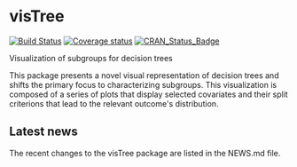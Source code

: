 # visTree 

[![Build Status](https://travis-ci.org/AshwiniKV/visTree.svg?branch=master)](https://travis-ci.org/AshwiniKV/visTree)
[![Coverage status](https://codecov.io/gh/AshwiniKV/visTree/branch/master/graph/badge.svg)](https://codecov.io/github/AshwiniKV/visTree?branch=master)
[![CRAN_Status_Badge](http://www.r-pkg.org/badges/version/visTree)](https://cran.r-project.org/package=visTree)

Visualization of subgroups for decision trees

This package presents a novel visual representation of decision trees and shifts the primary focus to characterizing subgroups. This visualization is composed of a series of plots that display selected covariates and their split criterions that lead to the relevant outcome's distribution.

## Latest news
The recent changes to the visTree package are listed in the NEWS.md file.



